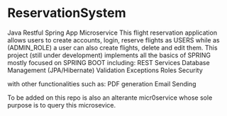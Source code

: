 # ReservationSystem
Java Restful Spring App Microservice
This flight reservation application allows users to create accounts, login, reserve flights as USERS while as (ADMIN_ROLE) a user can also create flights, delete and edit them.
This project (still under development) implements all the basics of SPRING mostly focused on SPRING BOOT
including:
REST Services
Database Management (JPA/Hibernate)
Validation
Exceptions
Roles
Security

with other functionalities such as:
PDF generation
Email Sending

To be added on this repo is also an alterante micr0service whose sole purpose is to query this microsevice.
